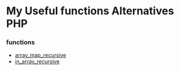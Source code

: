 # My Useful functions Alternatives PHP

### functions

- [array_map_recursive](https://github.com/darkziul/PHP_UsefulFunctions/tree/master/array_map_recursive)
- [in_array_recursive](https://github.com/darkziul/PHP_UsefulFunctions/tree/master/in_array_recursive)
